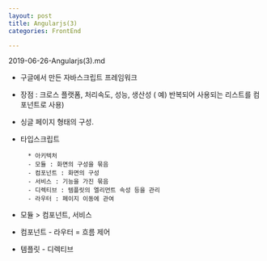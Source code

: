 ```yaml
---
layout: post
title: Angularjs(3)
categories: FrontEnd

---
```

2019-06-26-Angularjs(3).md


* 구글에서 만든 자바스크립트 프레임워크
* 장점 : 크로스 플랫폼, 처리속도, 성능, 생산성 ( 예) 반복되어 사용되는 리스트를 컴포넌트로 사용)
* 싱글 페이지 형태의 구성. 
* 타입스크립트 


        * 아키텍처
        - 모듈 : 화면의 구성을 묶음
        - 컴포넌트 : 화면의 구성
        - 서비스 : 기능을 가진 묶음
        - 디렉티브 : 템플릿의 엘리먼트 속성 등을 관리
        - 라우터 : 페이지 이동에 관여


* 모듈 > 컴포넌트, 서비스 
* 컴포넌트 - 라우터 = 흐름 제어
* 템플릿 - 디렉티브 
